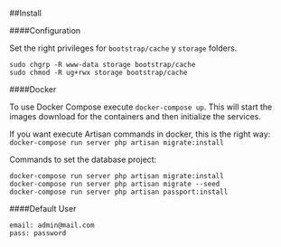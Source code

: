 ##Install

####Configuration

Set the right privileges for `bootstrap/cache` y `storage` folders.

```
sudo chgrp -R www-data storage bootstrap/cache
sudo chmod -R ug+rwx storage bootstrap/cache
```

####Docker

To use Docker Compose execute `docker-compose up`. This will start the images download for the containers and then initialize the services.

If you want execute Artisan commands in docker, this is the right way: `docker-compose run server php artisan migrate:install`

Commands to set the database project:
```
docker-compose run server php artisan migrate:install
docker-compose run server php artisan migrate --seed
docker-compose run server php artisan passport:install
```

####Default User

```
email: admin@mail.com
pass: password
```
